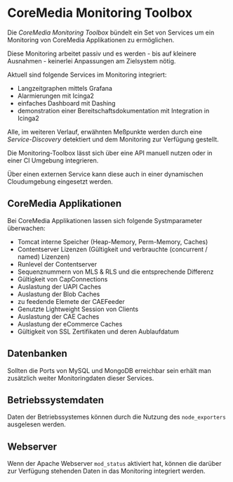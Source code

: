 # CoreMedia Monitoring Toolbox

Die *CoreMedia Monitoring Toolbox* bündelt ein Set von Services um ein Monitoring von CoreMedia Applikationen zu ermöglichen.

Diese Monitoring arbeitet passiv und es werden - bis auf kleinere Ausnahmen - keinerlei Anpassungen am Zielsystem nötig.

Aktuell sind folgende Services im Monitoring integriert:

  - Langzeitgraphen mittels Grafana
  - Alarmierungen mit Icinga2
  - einfaches Dashboard mit Dashing
  - demonstration einer Bereitschaftsdokumentation mit Integration in Icinga2

Alle, im weiteren Verlauf, erwähnten Meßpunkte werden durch eine *Service-Discovery* detektiert und dem Monitoring zur Verfügung gestellt.

Die Monitoring-Toolbox lässt sich über eine API manuell nutzen oder in einer CI Umgebung integrieren.

Über einen externen Service kann diese auch in einer dynamischen Cloudumgebung eingesetzt werden.


## CoreMedia Applikationen

Bei CoreMedia Applikationen lassen sich folgende Systmparameter überwachen:

  - Tomcat interne Speicher (Heap-Memory, Perm-Memory, Caches)
  - Contentserver Lizenzen (Gültigkeit und verbrauchte (concurrent / named) Lizenzen)
  - Runlevel der Contentserver
  - Sequenznummern von MLS & RLS und die entsprechende Differenz
  - Gültigkeit von CapConnections
  - Auslastung der UAPI Caches
  - Auslastung der Blob Caches
  - zu feedende Elemete der CAEFeeder
  - Genutzte Lightweight Session von Clients
  - Auslastung der CAE Caches
  - Auslastung der eCommerce Caches
  - Gültigkeit von SSL Zertifikaten und deren Aublaufdatum

## Datenbanken

Sollten die Ports von MySQL und MongoDB erreichbar sein erhält man zusätzlich weiter Monitoringdaten dieser Services.

## Betriebssystemdaten

Daten der Betriebssystemes können durch die Nutzung des `node_exporters` ausgelesen werden.

## Webserver

Wenn der Apache Webserver `mod_status` aktiviert hat, können die darüber zur Verfügung stehenden Daten in das Monitoring integriert werden.

